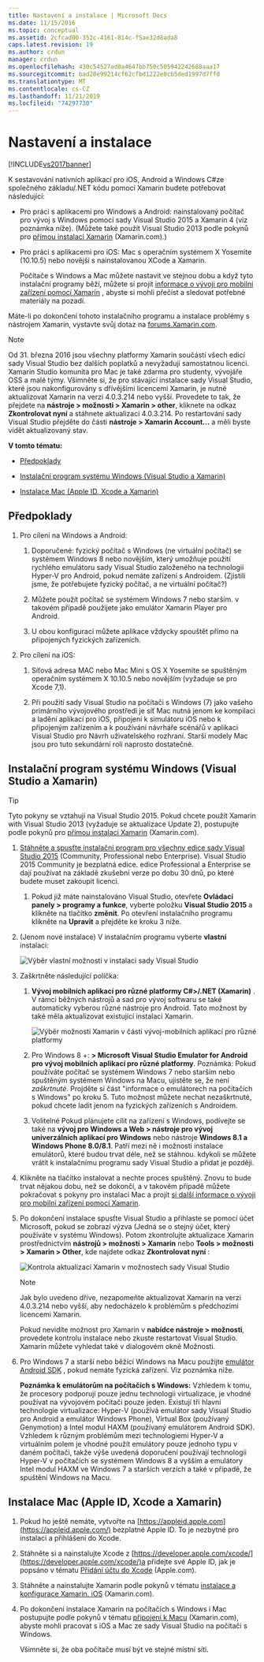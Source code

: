 ```yaml
---
title: Nastavení a instalace | Microsoft Docs
ms.date: 11/15/2016
ms.topic: conceptual
ms.assetid: 2cfcad00-352c-4161-814c-f5ae32d8ada8
caps.latest.revision: 19
ms.author: crdun
manager: crdun
ms.openlocfilehash: 430c54527ad0a4647bb750c505942242688aaa17
ms.sourcegitcommit: bad28e99214cf62cfbd1222e8cb5ded1997d7ff0
ms.translationtype: MT
ms.contentlocale: cs-CZ
ms.lasthandoff: 11/21/2019
ms.locfileid: "74297730"
---
```

# <a name="setup-and-install"></a>Nastavení a instalace
[!INCLUDE[vs2017banner](../includes/vs2017banner.md)]

K sestavování nativních aplikací pro iOS, Android a Windows C#ze společného základu/.NET kódu pomocí Xamarin budete potřebovat následující:  
  
- Pro práci s aplikacemi pro Windows a Android: nainstalovaný počítač pro vývoj s Windows pomocí sady Visual Studio 2015 a Xamarin 4 (viz poznámka níže). (Můžete také použít Visual Studio 2013 podle pokynů pro [přímou instalaci Xamarin](https://developer.xamarin.com/guides/cross-platform/getting_started/requirements/#install) (Xamarin.com).)   
  
- Pro práci s aplikacemi pro iOS: Mac s operačním systémem X Yosemite (10.10.5) nebo novější s nainstalovanou XCode a Xamarin.  
  
  Počítače s Windows a Mac můžete nastavit ve stejnou dobu a když tyto instalační programy běží, můžete si projít [informace o vývoji pro mobilní zařízení pomocí Xamarin](../cross-platform/learn-about-mobile-development-with-xamarin.md) , abyste si mohli přečíst a sledovat potřebné materiály na pozadí.  
 
Máte-li po dokončení tohoto instalačního programu a instalace problémy s nástrojem Xamarin, vystavte svůj dotaz na [forums.Xamarin.com](https://forums.xamarin.com/).
  
> [!NOTE]
> Od 31. března 2016 jsou všechny platformy Xamarin součástí všech edicí sady Visual Studio bez dalších poplatků a nevyžadují samostatnou licenci. Xamarin Studio komunita pro Mac je také zdarma pro studenty, vývojáře OSS a malé týmy. Všimněte si, že pro stávající instalace sady Visual Studio, které jsou nakonfigurovány s dřívějšími licencemi Xamarin, je nutné aktualizovat Xamarin na verzi 4.0.3.214 nebo vyšší. Provedete to tak, že přejdete na **nástroje > možnosti > Xamarin > other**, kliknete na odkaz **Zkontrolovat nyní** a stáhnete aktualizaci 4.0.3.214. Po restartování sady Visual Studio přejděte do části **nástroje > Xamarin Account...** a měli byste vidět aktualizovaný stav.  
  
 **V tomto tématu:**  
  
- [Předpoklady](#prereq)  
  
- [Instalační program systému Windows (Visual Studio a Xamarin)](#windows)  
  
- [Instalace Mac (Apple ID, Xcode a Xamarin)](#mac)  
  
## <a name="prereq"></a>Předpoklady  
  
1. Pro cílení na Windows a Android:  
  
    1. Doporučené: fyzický počítač s Windows (ne virtuální počítač) se systémem Windows 8 nebo novějším, který umožňuje použití rychlého emulátoru sady Visual Studio založeného na technologii Hyper-V pro Android, pokud nemáte zařízení s Androidem. (Zjistili jsme, že potřebujete fyzický počítač, a ne virtuální počítač?)  
  
    1. Můžete použít počítač se systémem Windows 7 nebo starším. v takovém případě použijete jako emulátor Xamarin Player pro Android. 
    
    1. U obou konfigurací můžete aplikace vždycky spouštět přímo na připojených fyzických zařízeních.  
  
1. Pro cílení na iOS:  
  
    1. Síťová adresa MAC nebo Mac Mini s OS X Yosemite se spuštěným operačním systémem X 10.10.5 nebo novějším (vyžaduje se pro Xcode 7,1).  
  
    1. Při použití sady Visual Studio na počítači s Windows (7) jako vašeho primárního vývojového prostředí je síť Mac nutná jenom ke kompilaci a ladění aplikací pro iOS, připojení k simulátoru iOS nebo k připojeným zařízením a k používání návrháře scénářů v aplikaci Visual Studio pro Návrh uživatelského rozhraní. Starší modely Mac jsou pro tuto sekundární roli naprosto dostatečné.  
  
## <a name="windows"></a>Instalační program systému Windows (Visual Studio a Xamarin)  
  
> [!TIP]
> Tyto pokyny se vztahují na Visual Studio 2015. Pokud chcete použít Xamarin with Visual Studio 2013 (vyžaduje se aktualizace Update 2), postupujte podle pokynů pro [přímou instalaci Xamarin](https://developer.xamarin.com/guides/cross-platform/getting_started/requirements/#install) (Xamarin.com).  
  
1. [Stáhněte a spusťte instalační program pro všechny edice sady Visual Studio 2015](https://www.visualstudio.com/downloads/download-visual-studio-vs.aspx) (Community, Professional nebo Enterprise). Visual Studio 2015 Community je bezplatná edice. edice Professional a Enterprise se dají používat na základě zkušební verze po dobu 30 dnů, po které budete muset zakoupit licenci.  
  
   1. Pokud již máte nainstalováno Visual Studio, otevřete **Ovládací panely > programy a funkce**, vyberte položku **Visual Studio 2015** a klikněte na tlačítko **změnit**. Po otevření instalačního programu klikněte na **Upravit** a přejděte ke kroku 3 níže.  
  
2. (Jenom nové instalace) V instalačním programu vyberte **vlastní** instalaci:  
  
    ![Výběr vlastní možnosti v instalaci sady Visual Studio](../cross-platform/media/cross-plat-xamarin-setup-1.png "Instalace pro instalaci z více platů Xamarin 1")  
  
3. Zaškrtněte následující políčka:  
  
   1. **Vývoj mobilních aplikací pro různé platformy C#>/.NET (Xamarin)** . V rámci běžných nástrojů a sad pro vývoj softwaru se také automaticky vyberou různé nástroje pro Android. Tato možnost by také měla aktualizovat existující instalaci Xamarin.  
  
        ![Výběr možnosti Xamarin v části vývoj&#45;mobilních aplikací pro různé platformy](../cross-platform/media/cross-plat-xamarin-setup-2.png "Instalace na více než 1-platnou instalaci Xamarin 2")  
  
   2. Pro Windows 8 +: **> Microsoft Visual Studio Emulator for Android pro vývoj mobilních aplikací pro různé platformy**. Poznámka: Pokud používáte počítač se systémem Windows 7 nebo starším nebo spuštěným systémem Windows na Macu, ujistěte se, že není *zaškrtnuté*. Projděte si část "informace o emulátorech na počítačích s Windows" po kroku 5. Tuto možnost můžete nechat nezaškrtnuté, pokud chcete ladit jenom na fyzických zařízeních s Androidem.  
  
   3. Volitelné Pokud plánujete cílit na zařízení s Windows, podívejte se také na **vývoj pro Windows a Web > nástroje pro vývoj univerzálních aplikací pro Windows** nebo nástroje **Windows 8.1 a Windows Phone 8.0/8.1**. Patří mezi ně i možnosti instalace emulátorů, které budou trvat déle, než se stáhnou. kdykoli se můžete vrátit k instalačnímu programu sady Visual Studio a přidat je později.  
  
4. Klikněte na tlačítko instalovat a nechte proces spuštěný. Znovu to bude trvat nějakou dobu, než se dokončí, a v takovém případě můžete pokračovat s pokyny pro instalaci Mac a projít [si další informace o vývoji pro mobilní zařízení pomocí Xamarin](../cross-platform/learn-about-mobile-development-with-xamarin.md).  
  
5. Po dokončení instalace spusťte Visual Studio a přihlaste se pomocí účet Microsoft, pokud se zobrazí výzva (Jedná se o stejný účet, který používáte v systému Windows). Potom zkontrolujte aktualizace Xamarin prostřednictvím **nástrojů > možností > Xamarin** nebo **Tools > možnosti > Xamarin > Other**, kde najdete odkaz **Zkontrolovat nyní** :  
  
    ![Kontrola aktualizací Xamarin v možnostech sady Visual Studio](../cross-platform/media/cross-plat-xamarin-setup-3.png "Instalace platformy Xamarin pro více platů 3")  
  
   > [!NOTE]
   > Jak bylo uvedeno dříve, nezapomeňte aktualizovat Xamarin na verzi 4.0.3.214 nebo vyšší, aby nedocházelo k problémům s předchozími licencemi Xamarin.  

   Pokud nevidíte možnost pro Xamarin v **nabídce nástroje > možnosti**, provedete kontrolu instalace nebo zkuste restartovat Visual Studio. Xamarin můžete vyhledat také v dialogovém okně Možnosti.
      
6. Pro Windows 7 a starší nebo běžící Windows na Macu použijte [emulátor Android SDK](https://developer.xamarin.com/guides/android/deployment,_testing,_and_metrics/debug-on-emulator/android-sdk-emulator/) , pokud nemáte fyzická zařízení. Viz poznámka níže.  
  
   **Poznámka k emulátorům na počítačích s Windows:** Vzhledem k tomu, že procesory podporují pouze jednu technologii virtualizace, je vhodné používat na vývojovém počítači pouze jeden. Existují tři hlavní technologie virtualizace: Hyper-V (používá emulátor sady Visual Studio pro Android a emulátor Windows Phone), Virtual Box (používaný Genymotion) a Intel modul HAXM (používaný emulátorem Android SDK). Vzhledem k různým problémům mezi technologiemi Hyper-V a virtuálním polem je vhodné použít emulátory pouze jednoho typu v daném počítači, takže výše uvedená doporučení používají technologii Hyper-V v počítačích se systémem Windows 8 a vyšším a emulátory Intel modul HAXM ve Windows 7 a starších verzích a také v případě, že spuštění Windows na Macu.  
  
## <a name="mac"></a>Instalace Mac (Apple ID, Xcode a Xamarin)  
  
1. Pokud ho ještě nemáte, vytvořte na [https://appleid.apple.com](https://appleid.apple.com/) bezplatné Apple ID. To je nezbytné pro instalaci a přihlášení do Xcode.  
  
2. Stáhněte si a nainstalujte Xcode z [https://developer.apple.com/xcode/](https://developer.apple.com/xcode/)a přidejte své Apple ID, jak je popsáno v tématu [Přidání účtu do Xcode](https://developer.apple.com/library/content/documentation/IDEs/Conceptual/AppStoreDistributionTutorial/AddingYourAccounttoXcode/AddingYourAccounttoXcode.html#//apple_ref/doc/uid/TP40013839-CH40-SW1) (Apple.com).  
  
3. Stáhněte a nainstalujte Xamarin podle pokynů v tématu [instalace a konfigurace Xamarin. iOS](https://docs.microsoft.com/xamarin/ios/get-started/installation/mac) (Xamarin.com).  
  
4. Po dokončení instalace Xamarin na počítačích s Windows i Mac postupujte podle pokynů v tématu [připojení k Macu](https://docs.microsoft.com/xamarin/ios/get-started/installation/windows/connecting-to-mac/) (Xamarin.com), abyste mohli pracovat s iOS a Mac ze sady Visual Studio na počítači s Windows.  
  
     Všimněte si, že oba počítače musí být ve stejné místní síti.
